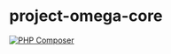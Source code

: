 # project-omega-core

[![PHP Composer](https://github.com/nenuadrian/project-omega-core/actions/workflows/php.yml/badge.svg)](https://github.com/nenuadrian/project-omega-core/actions/workflows/php.yml)
